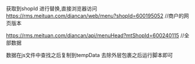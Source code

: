 <!--
 * @Author: your name
 * @Date: 2021-03-18 17:01:06
 * @LastEditTime: 2021-06-01 18:12:19
 * @LastEditors: sunj
 * @Description: In User Settings Edit
 * @FilePath: /newCreawling/美团扫码点餐(rms.meituan)/README.md
-->
获取到shopId 进行替换,直接浏览器访问
https://rms.meituan.com/diancan/web/menu?shopId=600195052    //商户的网页版本


https://rms.meituan.com/diancan/api/menuHead?mtShopId=600240115  //全部数据

数据在js文件中查找之后复制到tempData 去除外层包裹之后运行脚本即可
